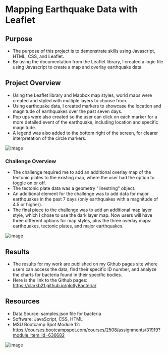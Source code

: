 # Mapping Earthquake Data with Leaflet

## Purpose
- The purpose of this project is to demonstrate skills using Javascript, HTML, CSS, and Leaflet. 
- By using the documentation from the Leaflet library, I created a logic file using Javascript to create a map and overlay earthquake data

## Project Overview
- Using the Leaflet library and Mapbox map styles, world maps were created and styled with multiple layers to choose from. 
- Using earthquake data, I created markers to showcase the location and magnitude of earthquakes over the past seven days. 
- Pop ups were also created so the user can click on each marker for a more detailed event of the earthquake, including location and specific magnitude. 
- A legend was also added to the bottom right of the screen, for clearer interpretation of the circle markers. 

![image](https://user-images.githubusercontent.com/104038813/187976380-860bc4b2-fd32-4e82-9d1f-759a9abe52b9.png)


### Challenge Overview
- The challenge required me to add an additional overlay map of the tectonic plates to the existing map, where the user had the option to toggle on or off.
- The tectonic plate data was a geometry "linestring" object. 
- An additional element for the challenge was to add data for major earthquakes in the past 7 days (only earthquakes with a magnitude of 4.5 or higher). 
- The final piece to the challenge was to add an additional map layer style, which I chose to use the dark layer map. Now users will have three different options for map styles, plus the three overlay maps: earthquakes, tectonic plates, and major earthquakes. 

![image](https://user-images.githubusercontent.com/104038813/187977305-045ecd32-1e50-42d2-8d2c-36cb4cb8a961.png)

## Results
- The results for my work are published on my Github pages site where users can access the data, find their specific ID number, and analyze the charts for bacteria found in their specific bodies. 
- Here is the link to the Github pages: https://clarkb21.github.io/plotlyBacteria/



## Resources
- Data Source: samples.json file for bacteria
- Software:  JavaScript, CSS, HTML
- MSU Bootcamp Spot Module 12: https://courses.bootcampspot.com/courses/2508/assignments/31919?module_item_id=636682

![image](https://user-images.githubusercontent.com/104038813/186795651-adf0e1f9-bae9-4303-b2a4-ef5a96b62b14.png)





